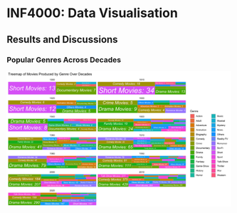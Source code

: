 # INF4000: Data Visualisation



## Results and Discussions

### Popular Genres Across Decades
![Popular Genres Across Decades](outputs/DataViz_Q1.jpeg "Figure 1: Top Directors and Their Works")



